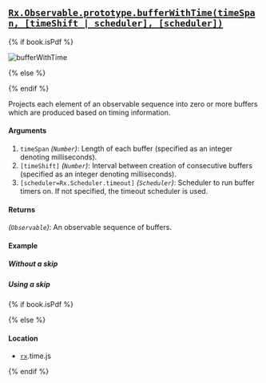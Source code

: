 ## [`Rx.Observable.prototype.bufferWithTime(timeSpan, [timeShift | scheduler], [scheduler])`](https://github.com/Reactive-Extensions/RxJS/blob/master/src/core/linq/observable/bufferwithtime.js)

{% if book.isPdf %}

![bufferWithTime](http://reactivex.io/documentation/operators/images/bufferWithTime5.png)

{% else %}



{% endif %}

Projects each element of an observable sequence into zero or more buffers which are produced based on timing information.

#### Arguments
1. `timeSpan` *(`Number`)*: Length of each buffer (specified as an integer denoting milliseconds).
2. `[timeShift]` *(`Number`)*: Interval between creation of consecutive buffers (specified as an integer denoting milliseconds).
3. `[scheduler=Rx.Scheduler.timeout]` *(`Scheduler`)*: Scheduler to run buffer timers on. If not specified, the timeout scheduler is used.

#### Returns
*(`Observable`)*: An observable sequence of buffers. 

#### Example

##### Without a skip

[](http://jsbin.com/zokej/1/embed?js,console)

##### Using a skip

[](http://jsbin.com/rafay/1/embed?js,console)

{% if book.isPdf %}



{% else %}

#### Location

- [`rx`](https://www.npmjs.org/package/rx).time.js

{% endif %}